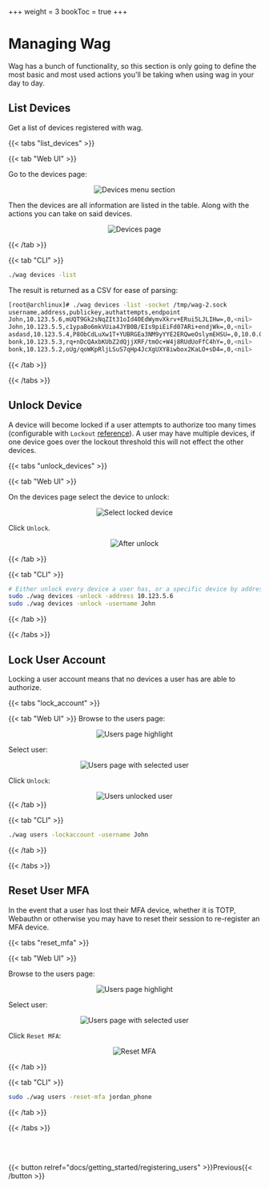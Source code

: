 +++
weight = 3
bookToc = true
+++
# Managing Wag

Wag has a bunch of functionality, so this section is only going to define the most basic and most used actions you'll be taking when using wag in your day to day. 


## List Devices
Get a list of devices registered with wag.

{{< tabs "list_devices" >}}

{{< tab "Web UI" >}}

Go to the devices page:

<div style="text-align:center">   
<img src="/img/show_ui/devices.png" alt="Devices menu section" class="shadow">
</div>

Then the devices are all information are listed in the table. Along with the actions you can take on said devices.

<div style="text-align:center">   
<img src="/img/show_ui/devices_page.png" alt="Devices page" class="shadow">
</div>

{{< /tab >}}

{{< tab "CLI" >}}

```sh
./wag devices -list
```

The result is returned as a CSV for ease of parsing:
```sh
[root@archlinux]# ./wag devices -list -socket /tmp/wag-2.sock
username,address,publickey,authattempts,endpoint
John,10.123.5.6,mUQT9Gk2sNqZIt31oId40EdWymvXkrv+ERui5LJLIHw=,0,<nil>
John,10.123.5.5,c1ypaBo6mkVUia4JYB0B/EIs9piEiFd07ARi+endjWk=,0,<nil>
asdasd,10.123.5.4,P8ObCdLuXw1T+YUBRGEa3NM9yYYE2ERQweOslymEHSU=,0,10.0.0.14:46268
bonk,10.123.5.3,rq+nDcQAxbKUbZ2dQjjXRF/tmOc+W4j8RUdUoFfC4hY=,0,<nil>
bonk,10.123.5.2,oUg/qoWKpRljLSuS7qHp4JcXgUXY8iwbox2KaLO+sD4=,0,<nil>
```

{{< /tab >}}

{{< /tabs >}}

## Unlock Device

A device will become locked if a user attempts to authorize too many times (configurable with `Lockout` [reference](/docs/reference/configuration_file/)). 
A user may have multiple devices, if one device goes over the lockout threshold this will not effect the other devices. 

{{< tabs "unlock_devices" >}}

{{< tab "Web UI" >}}

On the devices page select the device to unlock:

<div style="text-align:center">   
<img src="/img/show_ui/devices_select.png" alt="Select locked device" class="shadow">
</div>

Click `Unlock`.

<div style="text-align:center">   
<img src="/img/show_ui/devices_after_unlock.png" alt="After unlock" class="shadow">
</div>

{{< /tab >}}

{{< tab "CLI" >}}

```sh
# Either unlock every device a user has, or a specific device by address
sudo ./wag devices -unlock -address 10.123.5.6
sudo ./wag devices -unlock -username John
```

{{< /tab >}}


{{< /tabs >}}

## Lock User Account

Locking a user account means that no devices a user has are able to authorize. 


{{< tabs "lock_account" >}}

{{< tab "Web UI" >}}
Browse to the users page:

<div style="text-align:center">   
<img src="/img/show_ui/user_page_highlight.png" alt="Users page highlight" class="shadow">
</div>

Select user:

<div style="text-align:center">   
<img src="/img/show_ui/users_page_select.png" alt="Users page with selected user" class="shadow">
</div>

Click `Unlock`:

<div style="text-align:center">   
<img src="/img/show_ui/users_page_unlocked.png" alt="Users unlocked user" class="shadow">
</div>
{{< /tab >}}

{{< tab "CLI" >}}
```sh
./wag users -lockaccount -username John
```
{{< /tab >}}

{{< /tabs >}}



## Reset User MFA

In the event that a user has lost their MFA device, whether it is TOTP, Webauthn or otherwise you may have to reset their session to re-register an MFA device.

{{< tabs "reset_mfa" >}}

{{< tab "Web UI" >}}

Browse to the users page:

<div style="text-align:center">   
<img src="/img/show_ui/user_page_highlight.png" alt="Users page highlight" class="shadow">
</div>

Select user:

<div style="text-align:center">   
<img src="/img/show_ui/users_select2.png" alt="Users page with selected user" class="shadow">
</div>


Click `Reset MFA`:

<div style="text-align:center">   
<img src="/img/show_ui/reset_mfa.png" alt="Reset MFA" class="shadow">
</div>

{{< /tab >}}

{{< tab "CLI" >}}
```sh
sudo ./wag users -reset-mfa jordan_phone
```
{{< /tab >}}

{{< /tabs >}}


<br><br>

<div style="float: left;">
{{< button relref="docs/getting_started/registering_users" >}}Previous{{< /button >}}
</div>

